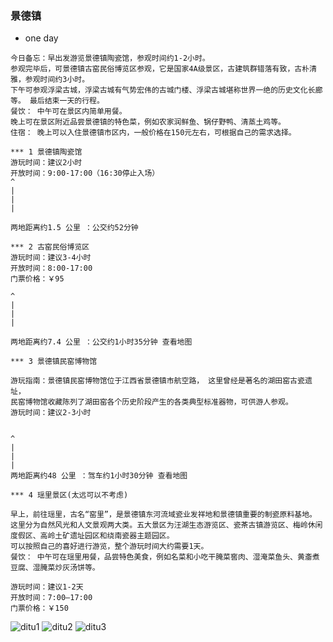 ### 景德镇


* one day
```
今日备忘：早出发游览景德镇陶瓷馆，参观时间约1-2小时。
参观完毕后，可景德镇古窑民俗博览区参观，它是国家4A级景区，古建筑群错落有致，古朴清雅，参观时间约3小时。
下午可参观浮梁古城，浮梁古城有气势宏伟的古城门楼、浮梁古城堪称世界一绝的历史文化长廊等。 最后结束一天的行程。 
餐饮： 中午可在景区内简单用餐。 
晚上可在景区附近品尝景德镇的特色菜，例如农家润鲜鱼、锅仔野鸭、清蒸土鸡等。 
住宿： 晚上可以入住景德镇市区内，一般价格在150元左右，可根据自己的需求选择。

*** 1 景德镇陶瓷馆
游玩时间：建议2小时
开放时间：9:00-17:00（16:30停止入场）
^
|
|
|

两地距离约1.5 公里 ：公交约52分钟

*** 2 古窑民俗博览区
游玩时间：建议3-4小时
开放时间：8:00-17:00
门票价格：￥95 

^
|
|
|

两地距离约7.4 公里 ：公交约1小时35分钟 查看地图

*** 3 景德镇民窑博物馆

游玩指南：景德镇民窑博物馆位于江西省景德镇市航空路， 这里曾经是著名的湖田窑古瓷遗址，
民窑博物馆收藏陈列了湖田窑各个历史阶段产生的各类典型标准器物，可供游人参观。
游玩时间：建议2-3小时


^
|
|
|
两地距离约48 公里 ：驾车约1小时30分钟 查看地图

*** 4 瑶里景区(太远可以不考虑)

早上，前往瑶里，古名“窑里”，是景德镇东河流域瓷业发祥地和景德镇重要的制瓷原料基地。
这里分为自然风光和人文景观两大类。五大景区为汪湖生态游览区、瓷茶古镇游览区、梅岭休闲度假区、高岭土矿遗址园区和绕南瓷器主题园区。
可以按照自己的喜好进行游览，整个游玩时间大约需要1天。 
餐饮： 中午可在瑶里用餐，品尝特色美食，例如名菜和小吃干腌菜窖肉、湿淹菜鱼头、黄齑煮豆腐、湿腌菜炒灰汤饼等。

游玩时间：建议1-2天
开放时间：7:00—17:00
门票价格：￥150 
```


![ditu1](https://fairyly.github.io/traval-or-trip/jingde1.jpg)
![ditu2](https://fairyly.github.io/traval-or-trip/jingde2.jpg)
![ditu3](https://fairyly.github.io/traval-or-trip/jingde3.jpg)
